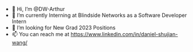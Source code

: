 - 👋 Hi, I’m @DW-Arthur
- 🌱 I’m currently Interning at Blindside Networks as a Software Developer Intern
- 💞️ I’m looking for New Grad 2023 Positions
- 📫 You can reach me at https://www.linkedin.com/in/daniel-shujian-wang/

<!---
DW-Arthur/DW-Arthur is a ✨ special ✨ repository because its `README.md` (this file) appears on your GitHub profile.
You can click the Preview link to take a look at your changes.
--->
